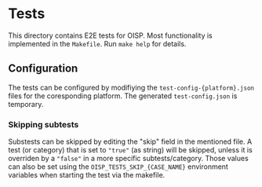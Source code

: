 # Tests

This directory contains E2E tests for OISP. Most functionality is implemented in the `Makefile`. Run `make help` for details.

## Configuration
The tests can be configured by modifiying the `test-config-{platform}.json` files for the coresponding platform. The generated `test-config.json` is temporary.

### Skipping subtests
Substests can be skipped by editing the "skip" field in the mentioned file. A test (or category) that is set to `"true"` (as string) will be skipped, unless it is overriden by a `"false"` in a more specific subtests/category. Those values can also be set using the `OISP_TESTS_SKIP_{CASE_NAME}` environment variables when starting the test via the makefile.

